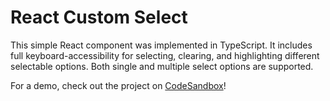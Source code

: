 # React Custom Select

This simple React component was implemented in TypeScript. It includes full keyboard-accessibility for selecting, clearing, and highlighting different selectable options. Both single and multiple select options are supported.

For a demo, check out the project on [CodeSandbox](https://ww18vw.sse.codesandbox.io/)!
